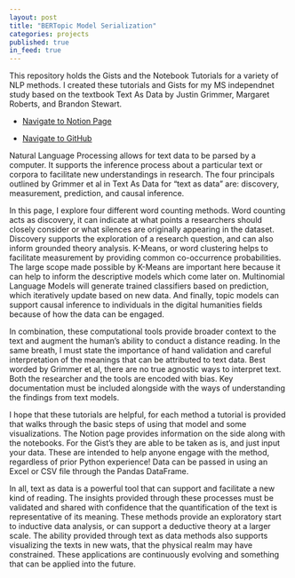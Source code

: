 ```yaml
---
layout: post
title: "BERTopic Model Serialization"
categories: projects
published: true
in_feed: true
---
```

This repository holds the Gists and the Notebook Tutorials for a variety of NLP methods. I created these tutorials and Gists for my MS independnet study based on the textbook Text As Data by Justin Grimmer, Margaret Roberts, and Brandon Stewart.<section>

<section>
	<p>
	<ul class="actions">
		<li><a href="https://natalie-castro.notion.site/text-as-data?v=14156d64b28980ac913f000c7c247f5e" class="button fit small">Navigate to Notion Page</a></li>
	</ul>
  </p>
  
</section>

<section>
	<p>
	<ul class="actions">
		<li><a href="https://github.com/NatalieRMCastro/Text-As-Data/tree/main" class="button fit small">Navigate to GitHub</a></li>
	</ul>
  </p>
  
</section>


Natural Language Processing allows for text data to be parsed by a computer. It supports the inference process about a particular text or corpora to facilitate new understandings in research. The four principals outlined by Grimmer et al in Text As Data for “text as data” are: discovery, measurement, prediction, and causal inference.

In this page, I explore four different word counting methods. Word counting acts as discovery, it can indicate at what points a researchers should closely consider or what silences are originally appearing in the dataset. Discovery supports the exploration of a research question, and can also inform grounded theory analysis. K-Means, or word clustering helps to facilitate measurement by providing common co-occurrence probabilities. The large scope made possible by K-Means are important here because it can help to inform the descriptive models which come later on. Multinomial Language Models will generate trained classifiers based on prediction, which iteratively update based on new data. And finally, topic models can support causal inference to individuals in the digital humanities fields because of how the data can be engaged.

In combination, these computational tools provide broader context to the text and augment the human’s ability to conduct a distance reading. In the same breath, I must state the importance of hand validation and careful interpretation of the meanings that can be attributed to text data. Best worded by Grimmer et al, there are no true agnostic ways to interpret text. Both the researcher and the tools are encoded with bias. Key documentation must be included alongside with the ways of understanding the findings from text models.

I hope that these tutorials are helpful, for each method a tutorial is provided that walks through the basic steps of using that model and some visualizations. The Notion page provides information on the side along with the notebooks. For the Gist’s they are able to be taken as is, and just input your data. These are intended to help anyone engage with the method, regardless of prior Python experience! Data can be passed in using an Excel or CSV file through the Pandas DataFrame.

In all, text as data is a powerful tool that can support and facilitate a new kind of reading. The insights provided through these processes must be validated and shared with confidence that the quantification of the text is representative of its meaning. These methods provide an exploratory start to inductive data analysis, or can support a deductive theory at a larger scale. The ability provided through text as data methods also supports visualizing the texts in new wats, that the physical realm may have constrained. These applications are continuously evolving and something that can be applied into the future.
